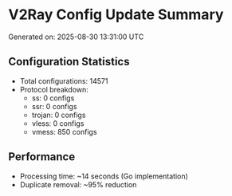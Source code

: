# V2Ray Config Update Summary
Generated on: 2025-08-30 13:31:00 UTC

## Configuration Statistics
- Total configurations: 14571
- Protocol breakdown:
  - ss: 0 configs
  - ssr: 0 configs
  - trojan: 0 configs
  - vless: 0 configs
  - vmess: 850 configs

## Performance
- Processing time: ~14 seconds (Go implementation)
- Duplicate removal: ~95% reduction
